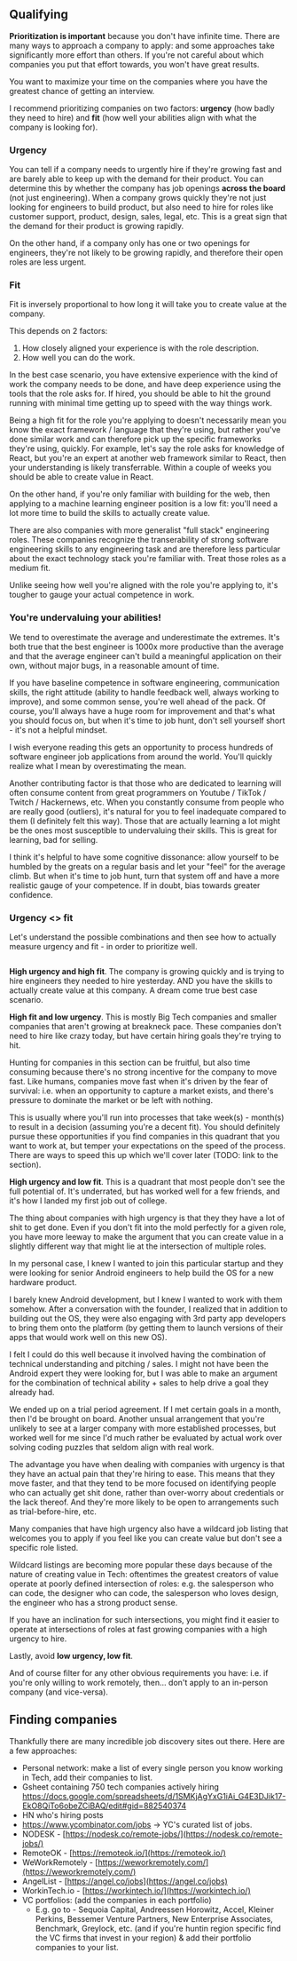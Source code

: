 ## Qualifying

**Prioritization is important** because you don't have infinite time. There are many ways to approach a company to apply: and some approaches take significantly more effort than others. If you're not careful about which companies you put that effort towards, you won't have great results.

You want to maximize your time on the companies where you have the greatest chance of getting an interview.

I recommend prioritizing companies on two factors: **urgency** (how badly they need to hire) and **fit** (how well your abilities align with what the company is looking for).

### Urgency
You can tell if a company needs to urgently hire if they're growing fast and are barely able to keep up with the demand for their product. You can determine this by whether the company has job openings **across the board** (not just engineering). When a company grows quickly they're not just looking for engineers to build product, but also need to hire for roles like customer support, product, design, sales, legal, etc. This is a great sign that the demand for their product is growing rapidly.

On the other hand, if a company only has one or two openings for engineers, they're not likely to be growing rapidly, and therefore their open roles are less urgent.

### Fit
Fit is inversely proportional to how long it will take you to create value at the company. 

This depends on 2 factors:
1. How closely aligned your experience is with the role description.
2. How well you can do the work.

In the best case scenario, you have extensive experience with the kind of work the company needs to be done, and have deep experience using the tools that the role asks for. If hired, you should be able to hit the ground running with minimal time getting up to speed with the way things work.

Being a high fit for the role you're applying to doesn't necessarily mean you know the exact framework / language that they're using, but rather you've done similar work and can therefore pick up the specific frameworks they're using, quickly. For example, let's say the role asks for knowledge of React, but you're an expert at another web framework similar to React, then your understanding is likely transferrable. Within a couple of weeks you should be able to create value in React.

On the other hand, if you're only familiar with building for the web, then applying to a machine learning engineer position is a low fit: you'll need a lot more time to build the skills to actually create value.

There are also companies with more generalist "full stack" engineering roles. These companies recognize the transerability of strong software engineering skills to any engineering task and are therefore less particular about the exact technology stack you're familiar with. Treat those roles as a medium fit.

Unlike seeing how well you're aligned with the role you're applying to, it's tougher to gauge your actual competence in work. 

### You're undervaluing your abilities!
We tend to overestimate the average and underestimate the extremes. It's both true that the best engineer is 1000x more productive than the average and that the average engineer can't build a meaningful application on their own, without major bugs, in a reasonable amount of time.

If you have baseline competence in software engineering, communication skills, the right attitude (ability to handle feedback well, always working to improve), and some common sense, you're well ahead of the pack. Of course, you'll always have a huge room for improvement and that's what you should focus on, but when it's time to job hunt, don't sell yourself short - it's not a helpful mindset.

I wish everyone reading this gets an opportunity to process hundreds of software engineer job applications from around the world. You'll quickly realize what I mean by overestimating the mean.

Another contributing factor is that those who are dedicated to learning will often consume content from great programmers on Youtube / TikTok / Twitch / Hackernews, etc. When you constantly consume from people who are really good (outliers), it's natural for you to feel inadequate compared to them (I definitely felt this way). Those that are actually learning a lot might be the ones most susceptible to undervaluing their skills. This is great for learning, bad for selling.

I think it's helpful to have some cognitive dissonance: allow yourself to be humbled by the greats on a regular basis and let your "feel" for the average climb. But when it's time to job hunt, turn that system off and have a more realistic gauge of your competence. If in doubt, bias towards greater confidence.

### Urgency <> fit
Let's understand the possible combinations and then see how to actually measure urgency and fit - in order to prioritize well.

<figure><img src="https://res.cloudinary.com/dgxdbpyfy/image/upload/v1669808824/company-priority_n7hw8a.png" alt=""><figcaption></figcaption></figure>

**High urgency and high fit**. The company is growing quickly and is trying to hire engineers they needed to hire yesterday. AND you have the skills to actually create value at this company. A dream come true best case scenario.

**High fit and low urgency**. This is mostly Big Tech companies and smaller companies that aren't growing at breakneck pace. These companies don't need to hire like crazy today, but have certain hiring goals they're trying to hit.

Hunting for companies in this section can be fruitful, but also time consuming because there's no strong incentive for the company to move fast. Like humans, companies move fast when it's driven by the fear of survival: i.e. when an opportunity to capture a market exists, and there's pressure to dominate the market or be left with nothing.

This is usually where you'll run into processes that take week(s) - month(s) to result in a decision (assuming you're a decent fit). You should definitely pursue these opportunities if you find companies in this quadrant that you want to work at, but temper your expectations on the speed of the process. There are ways to speed this up which we'll cover later (TODO: link to the section).

**High urgency and low fit**. This is a quadrant that most people don't see the full potential of. It's underrated, but has worked well for a few friends, and it's how I landed my first job out of college.

The thing about companies with high urgency is that they they have a lot of shit to get done. Even if you don't fit into the mold perfectly for a given role, you have more leeway to make the argument that you can create value in a slightly different way that might lie at the intersection of multiple roles.

In my personal case, I knew I wanted to join this particular startup and they were looking for senior Android engineers to help build the OS for a new hardware product.

I barely knew Android development, but I knew I wanted to work with them somehow. After a conversation with the founder, I realized that in addition to building out the OS, they were also engaging with 3rd party app developers to bring them onto the platform (by getting them to launch versions of their apps that would work well on this new OS).

I felt I could do this well because it involved having the combination of technical understanding and pitching / sales. I might not have been the Android expert they were looking for, but I was able to make an argument for the combination of technical ability + sales to help drive a goal they already had.

We ended up on a trial period agreement. If I met certain goals in a month, then I'd be brought on board. Another unsual arrangement that you're unlikely to see at a larger company with more established processes, but worked well for me since I'd much rather be evaluated by actual work over solving coding puzzles that seldom align with real work.

The advantage you have when dealing with companies with urgency is that they have an actual pain that they're hiring to ease. This means that they move faster, and that they tend to be more focused on identifying people who can actually get shit done, rather than over-worry about credentials or the lack thereof. And they're more likely to be open to arrangements such as trial-before-hire, etc.

Many companies that have high urgency also have a wildcard job listing that welcomes you to apply if you feel like you can create value but don't see a specific role listed.

Wildcard listings are becoming more popular these days because of the nature of creating value in Tech: oftentimes the greatest creators of value operate at poorly defined intersection of roles: e.g. the salesperson who can code, the designer who can code, the salesperson who loves design, the engineer who has a strong product sense.

If you have an inclination for such intersections, you might find it easier to operate at intersections of roles at fast growing companies with a high urgency to hire.

Lastly, avoid **low urgency, low fit**.

And of course filter for any other obvious requirements you have: i.e. if you're only willing to work remotely, then... don't apply to an in-person company (and vice-versa).

## Finding companies
Thankfully there are many incredible job discovery sites out there. Here are a few approaches:
- Personal network: make a list of every single person you know working in Tech, add their companies to list.
- Gsheet containing 750 tech companies actively hiring https://docs.google.com/spreadsheets/d/1SMKjAgYxG1iAi_G4E3DJik17-EkO8QiTo6obeZCiBAQ/edit#gid=882540374
- HN who's hiring posts
- https://www.ycombinator.com/jobs -> YC's curated list of jobs.
- NODESK - [https://nodesk.co/remote-jobs/](https://nodesk.co/remote-jobs/)
- RemoteOK - [https://remoteok.io/](https://remoteok.io/)
- WeWorkRemotely - [https://weworkremotely.com/](https://weworkremotely.com/)
- AngelList - [https://angel.co/jobs](https://angel.co/jobs)
- WorkinTech.io - [https://workintech.io/](https://workintech.io/)
- VC portfolios: (add the companies in each portfolio)
	- E.g. go to -   Sequoia Capital, Andreessen Horowitz, Accel, Kleiner Perkins, Bessemer Venture Partners, New Enterprise Associates, Benchmark, Greylock, etc. (and if you're huntin region specific find the VC firms that invest in your region) & add their portfolio companies to your list.